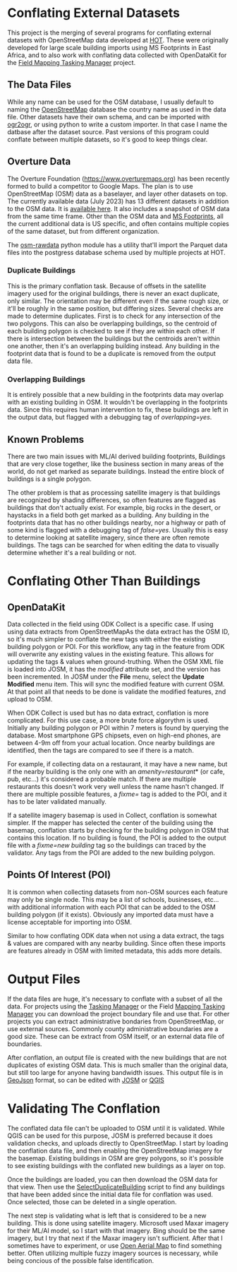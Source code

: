 # Conflating External Datasets

This project is the merging of several programs for conflating
external datasets with OpenStreetMap data developed at
[HOT](https://www.hotosm.org). These were originally developed for
large scale building imports using MS Footprints in East Africa, and
to also work with conflating data collected with OpenDataKit for the
[Field Mapping Tasking Manager](https://hotosm.github.io/fmtm/)
project.

## The Data Files

While any name can be used for the OSM database, I usually default to
naming the [OpenStreetMap](http://download.geofabrik.de/index.html)
database the country name as used in the data file. Other datasets
have their own schema, and can be imported with
[ogr2ogr](https://gdal.org/programs/ogr2ogr.html), or using python to
write a custom importer. In that case I name the datbase after the
dataset source. Past versions of this program could conflate between
multiple datasets, so it's good to keep things clear.

## Overture Data

The Overture Foundation (https://www.overturemaps.org) has been
recently formed to build a competitor to Google Maps. The plan is to
use OpenStreetMap (OSM) data as a baselayer, and layer other datasets
on top. The currently available data (July 2023) has 13 different
datasets in addition to the OSM data. It is [available
here](https://overturemaps.org/download/). It also includes a snapshot
 of OSM data from the same time frame. Other than the OSM data and [MS
Footprints](https://github.com/microsoft/GlobalMLBuildingFootprints),
all the current additional data is US specific, and often contains
multiple copies of the same dataset, but from different organization.

The [osm-rawdata](https://hotosm.github.io/osm-rawdata/importer)
python module has a utility that'll import the Parquet data files into
the postgress database schema used by multiple projects at HOT.

### Duplicate Buildings

This is the primary conflation task. Because of offsets in the
satellite imagery used for the original buildings, there is never an
exact duplicate, only similar. The orientation may be different even
if the same rough size, or it'll be roughly in the same position, but
differing sizes. Several checks are made to determine
duplicates. First is to check for any intersection of the two
polygons. This can also be overlapping buildings, so the centroid of
each building polygon is checked to see if they are within each
other. If there is intersection between the buildings but the
centroids aren't within one another, then it's an overlapping building
instead. Any building in the footprint data that is found to be a
duplicate is removed from the output data file.

### Overlapping Buildings

It is entirely possible that a new building in the footprints data may
overlap with an existing building in OSM. It wouldn't be overlapping
in the footprints data. Since this requires human intervention to fix,
these buildings are left in the output data, but flagged with a
debugging tag of *overlapping=yes*.

## Known Problems

There are two main issues with ML/AI derived building footprints,
Buildings that are very close together, like the business section in
many areas of the world, do not get marked as separate
buildings. Instead the entire block of buildings is a single
polygon.

The other problem is that as processing satellite imagery is that
buildings are recognized by shading differences, so often features are
flagged as buildings that don't actually exist. For example, big rocks
in the desert, or haystacks in a field both get marked as a
building. Any building in the footprints data that has no other
buildings nearby, nor a highway or path of some kind is flagged with a
debugging tag of *false=yes*. Usually this is easy to determine
looking at satellite imagery, since there are often remote
buildings. The tags can be searched for when editing the data to
visually determine whether it's a real building or not.

# Conflating Other Than Buildings

## OpenDataKit

Data collected in the field using ODK Collect is a specific case. If
using using data extracts from OpenStreetMapAs the data extract has
the OSM ID, so it's much simpler to conflate the new tags with either
the existing building polygon or POI. For this workflow, any tag in
the feature from ODK will overwrite any existing values in the
existing feature. This allows for updating the tags & values when
ground-truthing. When the OSM XML file is loaded into JOSM, it has the
*modified* attribute set, and the version has been incremented. In
JOSM under the **File** menu, select the **Update Modified** menu
item. This will sync the modified feature with current OSM. At that
point all that needs to be done is validate the modified features, znd
upload to OSM.

When ODK Collect is used but has no data extract, conflation is more
complicated. For this use case, a more brute force algorythm is
used. Initially any building polygon or POI within 7 meters is found
by querying the database. Most smartphone GPS chipsets, even on
high-end phones, are between 4-9m off from your actual location. Once
nearby buildings are identified, then the tags are compared to see if
there is a match.

For example, if collecting data on a restaurant, it may have a new
name, but if the nearby building is the only one with an
*amenity=restaurant** (or cafe, pub, etc...) it's considered a
probable match. If there are multiple restaurants this doesn't work
very well unless the name hasn't changed. If there are multiple
possible features, a *fixme=* tag is added to the POI, and it has to
be later validated manually.

If a satellite imagery basemap is used in Collect, conflation is
somewhat simpler. If the mapper has selected the center of the
building using the basemap, conflation starts by checking for the
building polygon in OSM that contains this location. If no building is
found, the POI is added to the output file with a *fixme=new building*
tag so the buildings can traced by the validator. Any tags from the
POI are added to the new building polygon.

## Points Of Interest (POI)

It is common when collecting datasets from non-OSM sources each
feature may only be single node. This may be a list of schools,
businesses, etc... with additional information with each POI that can
be added to the OSM building polygon (if it exists). Obviously any
imported data must have a license acceptable for importing into OSM.

Similar to how conflating ODK data when not using a data extract, the
tags & values are compared with any nearby building. Since often these
imports are features already in OSM with limited metadata, this adds
more details.

# Output Files

If the data files are huge, it's necessary to conflate with a subset
of all the data. For projects using the [Tasking
Manager](https://tasks.hotosm.org/) or the Field
[Mapping Tasking Manager](https://hotosm.github.io/fmtm/) you can
download the project boundary file and use that. For other projects
you can extract administrative bondaries from OpenStreetMap, or use
external sources. Commonly county administrative boundaries are a good
size. These can be extract from OSM itself, or an external data file
of boundaries.

After conflation, an output file is created with the new buildings
that are not duplicates of existing OSM data. This is much smaller
than the original data, but still too large for anyone having
bandwidth issues. This output file is in
[GeoJson](https://geojson.org/) format, so can be edited with
[JOSM](https://josm.openstreetmap.de) or
[QGIS](https://www.qgis.org/en/site/)

# Validating The Conflation

The conflated data file can't be uploaded to OSM until it is
validated. While QGIS can be used for this purpose, JOSM is preferred
because it does validation checks, and uploads directly to
OpenStreetMap. I start by loading the conflation data file, and then
enabling the OpenStreetMap imagery for the basemap. Existing buildings
in OSM are grey polygons, so it's possible to see existing buildings
with the conflated new buildings as a layer on top.

Once the buildings are loaded, you can then download the OSM data for
that view. Then use the
[SelectDuplicateBuilding](https://github.com/MikeTho16/JOSM-Scripts/blob/master/SelectDuplicateBuilding.js)
script to find any buildings that have been added since the initial
data file for conflation was used. Once selected, those can be
deleted in a single operation.

The next step is validating what is left that is considered to be a
new building. This is done using satellite imagery. Microsoft used
Maxar imagery for their ML/AI model, so I start with that
imagery. Bing should be the same imagery, but I try that next if the
Maxar imagery isn't sufficient. After that I sometimes have to
experiment, or use [Open Aerial Map](https://openaerialmap.org/) to
find something better. Often utilizing multiple fuzzy imagery sources
is necessary, while being concious of the possible false
identification.

